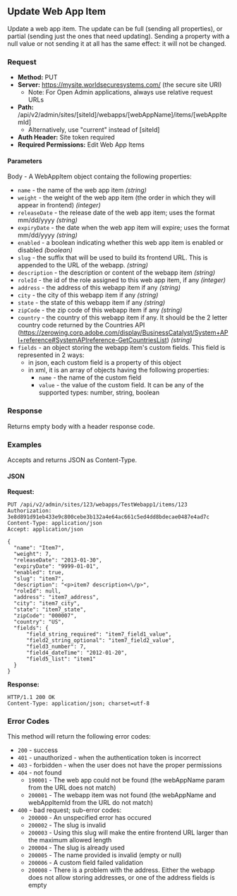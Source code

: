 ## Update Web App Item

Update a web app item. The update can be full (sending all properties), or partial (sending just the ones that need updating). Sending a property with a null value or not sending it at all has the same effect: it will not be changed.

### Request

* **Method:** PUT
* **Server:** https://mysite.worldsecuresystems.com/ (the secure site URI)
  * Note: For Open Admin applications, always use relative request URLs
* **Path:** /api/v2/admin/sites/[siteId]/webapps/[webAppName]/items/[webAppItemId]
  * Alternatively, use "current" instead of [siteId]
* **Auth Header:** Site token required
* **Required Permissions:** Edit Web App Items

#### Parameters ####

Body - A WebAppItem object containg the following properties: 

* `name` - the name of the web app item *(string)*
* `weight` - the weight of the web app item (the order in which they will appear in frontend) *(integer)*
* `releaseDate` - the release date of the web app item; uses the format mm/dd/yyyy *(string)*
* `expiryDate` - the date when the web app item will expire; uses the format mm/dd/yyyy *(string)*
* `enabled` - a boolean indicating whether this web app item is enabled or disabled *(boolean)*
* `slug` - the suffix that will be used to build its frontend URL. This is appended to the URL of the webapp. *(string)*
* `description` - the description or content of the webapp item *(string)*
* `roleId` - the id of the role assigned to this web app item, if any *(integer)*
* `address` - the address of this webapp item if any *(string)*
* `city` - the city of this webapp item if any *(string)*
* `state` - the state of this webapp item if any *(string)*
* `zipCode` - the zip code of this webapp item if any *(string)*
* `country` - the country of this webapp item if any. It should be the 2 letter country code returned by the Countries API (https://zerowing.corp.adobe.com/display/BusinessCatalyst/System+API+reference#SystemAPIreference-GetCountriesList) *(string)*
* `fields` - an object storing the webapp item's custom fields. This field is represented in 2 ways:
	* in json, each custom field is a property of this object
	* in xml, it is an array of objects having the following properties:
		* `name` - the name of the custom field
		* `value` - the value of the custom field. It can be any of the supported types: number, string, boolean

### Response

Returns empty body with a header response code.

### Examples

Accepts and returns JSON as Content-Type.

#### JSON

**Request:**
~~~
PUT /api/v2/admin/sites/123/webapps/TestWebapp1/items/123
Authorization: 3e8d891d91eb433e9c800cebe3b132a4e64ac661c5ed4dd8bdecae0487e4ad7c
Content-Type: application/json
Accept: application/json
 
{
  "name": "Item7",
  "weight": 7,
  "releaseDate": "2013-01-30",
  "expiryDate": "9999-01-01",
  "enabled": true,
  "slug": "item7",
  "description": "<p>item7 description<\/p>",
  "roleId": null,
  "address": "item7_address",
  "city": "item7_city",
  "state": "item7_state",
  "zipCode": "000007",
  "country": "US",
  "fields": {
      "field_string_required": "item7_field1_value",
      "field2_string_optional": "item7_field2_value",
      "field3_number": 7,
      "field4_dateTime": "2012-01-20",
      "field5_list": "item1"
  }
}
~~~

**Response:**

~~~
HTTP/1.1 200 OK
Content-Type: application/json; charset=utf-8
~~~

### Error Codes

This method will return the following error codes:

* `200` - success
* `401` - unauthorized - when the authentication token is incorrect
* `403` - forbidden - when the user does not have the proper permissions
* `404` - not found
	* `190001` - The web app could not be found (the webAppName param from the URL does not match)
	* `200001` - The webapp item was not found (the webAppName and webAppItemId from the URL do not match)
* `400` - bad request; sub-error codes:
	* `200000` - An unspecified error has occured
	* `200002` - The slug is invalid
	* `200003` - Using this slug will make the entire frontend URL larger than the maximum allowed length
	* `200004` - The slug is already used
	* `200005` - The name provided is invalid (empty or null)
	* `200006` - A custom field failed validation
	* `200008` - There is a problem with the address. Either the webapp does not allow storing addresses, or one of the address fields is empty
